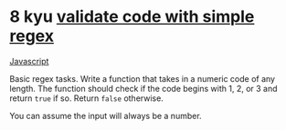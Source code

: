 # 8 kyu [validate code with simple regex](https://www.codewars.com/kata/56a25ba95df27b7743000016)

<!-- START LANGUAGE_LINKS -->

[Javascript](./javascript.js)

<!-- END LANGUAGE_LINKS -->

Basic regex tasks. Write a function that takes in a numeric code of any length. The function should check if the code begins with 1, 2, or 3 and return `true` if so. Return `false` otherwise. 

You can assume the input will always be a number.